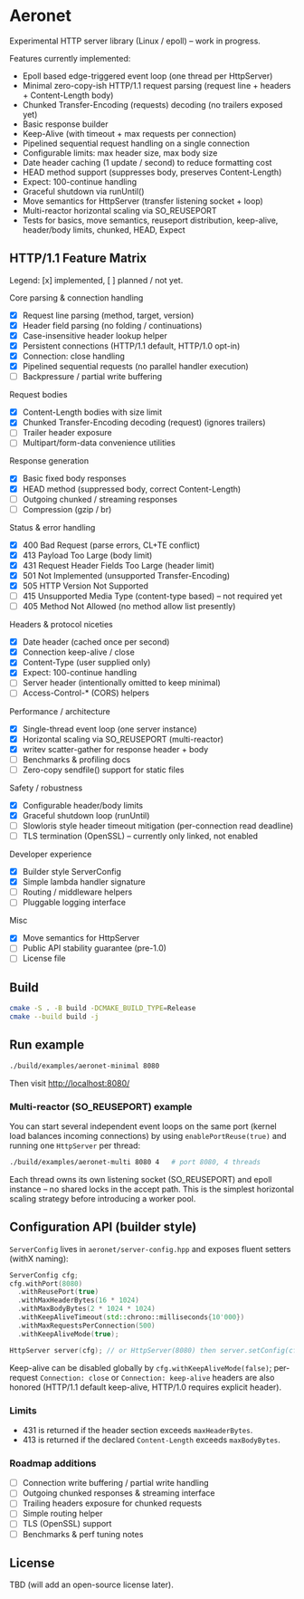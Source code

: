 # Aeronet

Experimental HTTP server library (Linux / epoll) – work in progress.

Features currently implemented:

- Epoll based edge-triggered event loop (one thread per HttpServer)
- Minimal zero-copy-ish HTTP/1.1 request parsing (request line + headers + Content-Length body)
- Chunked Transfer-Encoding (requests) decoding (no trailers exposed yet)
- Basic response builder
- Keep-Alive (with timeout + max requests per connection)
- Pipelined sequential request handling on a single connection
- Configurable limits: max header size, max body size
- Date header caching (1 update / second) to reduce formatting cost
- HEAD method support (suppresses body, preserves Content-Length)
- Expect: 100-continue handling
- Graceful shutdown via runUntil()
- Move semantics for HttpServer (transfer listening socket + loop)
- Multi-reactor horizontal scaling via SO_REUSEPORT
- Tests for basics, move semantics, reuseport distribution, keep-alive, header/body limits, chunked, HEAD, Expect

## HTTP/1.1 Feature Matrix

Legend: [x] implemented, [ ] planned / not yet.

Core parsing & connection handling

- [x] Request line parsing (method, target, version)
- [x] Header field parsing (no folding / continuations)
- [x] Case-insensitive header lookup helper
- [x] Persistent connections (HTTP/1.1 default, HTTP/1.0 opt-in)
- [x] Connection: close handling
- [x] Pipelined sequential requests (no parallel handler execution)
- [ ] Backpressure / partial write buffering

Request bodies

- [x] Content-Length bodies with size limit
- [x] Chunked Transfer-Encoding decoding (request) (ignores trailers)
- [ ] Trailer header exposure
- [ ] Multipart/form-data convenience utilities

Response generation

- [x] Basic fixed body responses
- [x] HEAD method (suppressed body, correct Content-Length)
- [ ] Outgoing chunked / streaming responses
- [ ] Compression (gzip / br)

Status & error handling

- [x] 400 Bad Request (parse errors, CL+TE conflict)
- [x] 413 Payload Too Large (body limit)
- [x] 431 Request Header Fields Too Large (header limit)
- [x] 501 Not Implemented (unsupported Transfer-Encoding)
- [x] 505 HTTP Version Not Supported
- [ ] 415 Unsupported Media Type (content-type based) – not required yet
- [ ] 405 Method Not Allowed (no method allow list presently)

Headers & protocol niceties

- [x] Date header (cached once per second)
- [x] Connection keep-alive / close
- [x] Content-Type (user supplied only)
- [x] Expect: 100-continue handling
- [ ] Server header (intentionally omitted to keep minimal)
- [ ] Access-Control-* (CORS) helpers

Performance / architecture

- [x] Single-thread event loop (one server instance)
- [x] Horizontal scaling via SO_REUSEPORT (multi-reactor)
- [x] writev scatter-gather for response header + body
- [ ] Benchmarks & profiling docs
- [ ] Zero-copy sendfile() support for static files

Safety / robustness

- [x] Configurable header/body limits
- [x] Graceful shutdown loop (runUntil)
- [ ] Slowloris style header timeout mitigation (per-connection read deadline)
- [ ] TLS termination (OpenSSL) – currently only linked, not enabled

Developer experience

- [x] Builder style ServerConfig
- [x] Simple lambda handler signature
- [ ] Routing / middleware helpers
- [ ] Pluggable logging interface

Misc

- [x] Move semantics for HttpServer
- [ ] Public API stability guarantee (pre-1.0)
- [ ] License file

## Build

```bash
cmake -S . -B build -DCMAKE_BUILD_TYPE=Release
cmake --build build -j
```

## Run example

```bash
./build/examples/aeronet-minimal 8080
```

Then visit <http://localhost:8080/>

### Multi-reactor (SO_REUSEPORT) example

You can start several independent event loops on the same port (kernel load balances incoming connections) by using
`enablePortReuse(true)` and running one `HttpServer` per thread:

```bash
./build/examples/aeronet-multi 8080 4   # port 8080, 4 threads
```

Each thread owns its own listening socket (SO_REUSEPORT) and epoll instance – no shared locks in the accept path.
This is the simplest horizontal scaling strategy before introducing a worker pool.

## Configuration API (builder style)

`ServerConfig` lives in `aeronet/server-config.hpp` and exposes fluent setters (withX naming):

```cpp
ServerConfig cfg;
cfg.withPort(8080)
  .withReusePort(true)
  .withMaxHeaderBytes(16 * 1024)
  .withMaxBodyBytes(2 * 1024 * 1024)
  .withKeepAliveTimeout(std::chrono::milliseconds{10'000})
  .withMaxRequestsPerConnection(500)
  .withKeepAliveMode(true);

HttpServer server(cfg); // or HttpServer(8080) then server.setConfig(cfgWithoutPort);
```

Keep-alive can be disabled globally by `cfg.withKeepAliveMode(false)`; per-request `Connection: close` or `Connection: keep-alive` headers are also honored (HTTP/1.1 default keep-alive, HTTP/1.0 requires explicit header).

### Limits

- 431 is returned if the header section exceeds `maxHeaderBytes`.
- 413 is returned if the declared `Content-Length` exceeds `maxBodyBytes`.

### Roadmap additions

- [ ] Connection write buffering / partial write handling
- [ ] Outgoing chunked responses & streaming interface
- [ ] Trailing headers exposure for chunked requests
- [ ] Simple routing helper
- [ ] TLS (OpenSSL) support
- [ ] Benchmarks & perf tuning notes
 
## License

TBD (will add an open-source license later).
